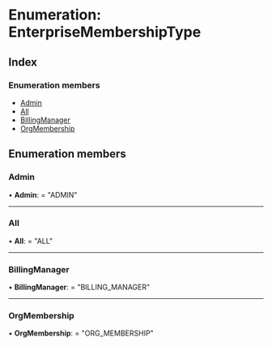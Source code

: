 
# Enumeration: EnterpriseMembershipType

## Index

### Enumeration members

* [Admin](enterprisemembershiptype.md#admin)
* [All](enterprisemembershiptype.md#all)
* [BillingManager](enterprisemembershiptype.md#billingmanager)
* [OrgMembership](enterprisemembershiptype.md#orgmembership)

## Enumeration members

###  Admin

• **Admin**: = "ADMIN"

___

###  All

• **All**: = "ALL"

___

###  BillingManager

• **BillingManager**: = "BILLING_MANAGER"

___

###  OrgMembership

• **OrgMembership**: = "ORG_MEMBERSHIP"
